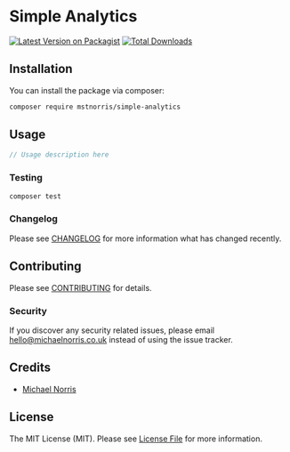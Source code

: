 # Simple Analytics

[![Latest Version on Packagist](https://img.shields.io/packagist/v/mstnorris/simple-analytics.svg?style=flat-square)](https://packagist.org/packages/mstnorris/simple-analytics)
[![Total Downloads](https://img.shields.io/packagist/dt/mstnorris/simple-analytics.svg?style=flat-square)](https://packagist.org/packages/mstnorris/simple-analytics)

## Installation

You can install the package via composer:

```bash
composer require mstnorris/simple-analytics
```

## Usage

```php
// Usage description here
```

### Testing

```bash
composer test
```

### Changelog

Please see [CHANGELOG](CHANGELOG.md) for more information what has changed recently.

## Contributing

Please see [CONTRIBUTING](CONTRIBUTING.md) for details.

### Security

If you discover any security related issues, please email hello@michaelnorris.co.uk instead of using the issue tracker.

## Credits

-   [Michael Norris](https://github.com/mstnorris)

## License

The MIT License (MIT). Please see [License File](LICENSE.md) for more information.
